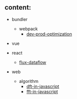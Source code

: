 ## content:

- bundler
    - webpack
        - [dev-prod-optimization](./bundler/webpack/dev-prod-optimization/dev-prod-optimization.md)

- vue

- react
    - [flux-dataflow](./react/flux-dataflow/flux-dataflow.md)

- web
    - algorithm
        - [dft-in-javascript](./web/algorithm/dft-in-javascript/dft-in-javascript.md)
        - [fft-in-javascript](./web/algorithm/fft-in-javascript/fft-in-javascript.md)

